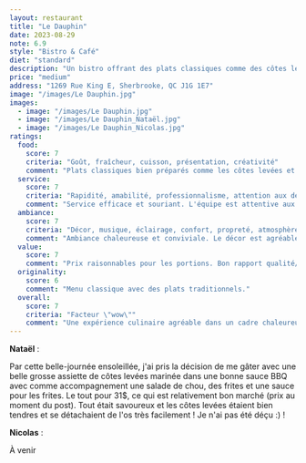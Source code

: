 ```yaml
---
layout: restaurant
title: "Le Dauphin"
date: 2023-08-29
note: 6.9
style: "Bistro & Café"
diet: "standard"
description: "Un bistro offrant des plats classiques comme des côtes levées et des frites dans une ambiance chaleureuse"
price: "medium"
address: "1269 Rue King E, Sherbrooke, QC J1G 1E7"
image: "/images/Le Dauphin.jpg"
images:
  - image: "/images/Le Dauphin.jpg"
  - image: "/images/Le Dauphin_Nataël.jpg"
  - image: "/images/Le Dauphin_Nicolas.jpg"
ratings:
  food:
    score: 7
    criteria: "Goût, fraîcheur, cuisson, présentation, créativité"
    comment: "Plats classiques bien préparés comme les côtes levées et les frites. Les ingrédients sont frais et la présentation est soignée."
  service:
    score: 7
    criteria: "Rapidité, amabilité, professionnalisme, attention aux détails"
    comment: "Service efficace et souriant. L'équipe est attentive aux besoins des clients."
  ambiance:
    score: 7
    criteria: "Décor, musique, éclairage, confort, propreté, atmosphère générale"
    comment: "Ambiance chaleureuse et conviviale. Le décor est agréable et l'établissement est bien entretenu."
  value:
    score: 7
    comment: "Prix raisonnables pour les portions. Bon rapport qualité/prix pour un bistro simple."
  originality:
    score: 6
    comment: "Menu classique avec des plats traditionnels."
  overall:
    score: 7
    criteria: "Facteur \"wow\""
    comment: "Une expérience culinaire agréable dans un cadre chaleureux."
---
```


**Nataël** :

Par cette belle-journée ensoleillée, j'ai pris la décision de me gâter avec une belle grosse assiette de côtes levées marinée dans une bonne sauce BBQ avec comme accompagnement une salade de chou, des frites et une sauce pour les frites. Le tout pour 31$, ce qui est relativement bon marché (prix au moment du post). Tout était savoureux et les côtes levées étaient bien tendres et se détachaient de l'os très facilement ! Je n'ai pas été déçu :) !

**Nicolas** :

À venir 